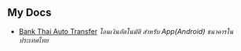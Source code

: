 ## My Docs

- [Bank Thai Auto Transfer](https://namwansoftth.github.io/Bank-App-Transfer) _โอนเงินอัตโนมัติ สำหรับ App(Android) ธนาคารในประเทศไทย_
